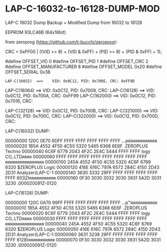 # LAP-C-16032-to-16128-DUMP-MOD
LAP-C 16032 Dump Backup + Modified Dump from 16032 to 16128

EEPROM 93LC46B (64x16bit)

from zeroprog (https://github.com/t-bucchi/zeroprog):

  CRC = 0xFF00 | ((VID >> 8) + (VID & 0xFF) + (PID >> 8) + (PID & 0xFF) + 1);
  
  #define OFFSET_VID			      0
  #define OFFSET_PID			      1
  #define OFFSET_CRC			      2
  #define OFFSET_MANUFACTURER	  8
  #define OFFSET_MODEL		      0x20
  #define OFFSET_SERIAL		      0x38
	
	LAP-C(16032)  ==>    VID: 0x0C12, PID: 0x700E, CRC: 0xFF9D
  LAP-C(16064)  ==>    VID: 0x0C12, PID: 0x7009, CRC:
  LAP-C(16128)  ==>    VID: 0x0C12, PID: 0x700A, CRC: 0xFF99
	LAP-C(162000) ==>    VID: 0x0C12, PID: 0x7016, CRC:
 
  LAP-C(32128)  ==>    VID: 0x0C12, PID: 0x700B, CRC:
	LAP-C(321000) ==>    VID: 0x0C12, PID: 0x700C, CRC:
	LAP-C(322000) ==>    VID: 0x0C12, PID: 0x700D, CRC:
  
  
LAP-C(16032) DUMP:
  
  00000000  120C 0E70 9DFF FFFF FFFF FFFF FFFF FFFF  ...pќяяяяяяяяяяя
  00000020  1B5A 4552 4F50 4C55 5320 5465 6368 6E6F  .ZEROPLUS Techno
  00000040  6C6F 6779 2043 4F2C 2E4C 5444 FFFF FFFF  logy CO,.LTDяяяя
  00000060  FFFF FFFF FFFF FFFF FFFF FFFF FFFF FFFF  яяяяяяяяяяяяяяяя
  00000100  245A 4552 4F50 4C55 5320 4C6F 6769 6320  $ZEROPLUS Logic 
  00000120  416E 616C 797A 6572 284C 4150 2D43 2D31  Analyzer(LAP-C-1
  00000140  3630 3332 29FF FFFF FFFF FFFF FFFF FFFF  6032)яяяяяяяяяяя
  00000160  0F30 3030 3032 3030 3931 5A2D 3031 3230  .000020091Z-0120
  
  
LAP-C(16128) DUMP:

  00000000  120C 0A70 99FF FFFF FFFF FFFF FFFF FFFF  ...p™яяяяяяяяяяя
  00000010  1B5A 4552 4F50 4C55 5320 5465 6368 6E6F  .ZEROPLUS Techno
  00000020  6C6F 6779 2043 4F2C 2E4C 5444 FFFF FFFF  logy CO,.LTDяяяя
  00000030  FFFF FFFF FFFF FFFF FFFF FFFF FFFF FFFF  яяяяяяяяяяяяяяяя
  00000040  245A 4552 4F50 4C55 5320 4C6F 6769 6320  $ZEROPLUS Logic 
  00000050  416E 616C 797A 6572 284C 4150 2D43 2D31  Analyzer(LAP-C-1
  00000060  3631 3238 29FF FFFF FFFF FFFF FFFF FFFF  6128)яяяяяяяяяяя
  00000070  0F30 3030 3032 3030 3931 5A2D 3031 3230  .000020091Z-0120
  
